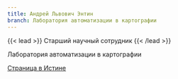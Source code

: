 ```yaml
---
title: Андрей Львович Энтин
branch: Лаборатория автоматизации в картографии
---
```


{{< lead >}} Старший научный сотрудник {{< /lead >}}

Лаборатория автоматизации в картографии

[Страница в Истине](https://istina.msu.ru/workers/7743391)
